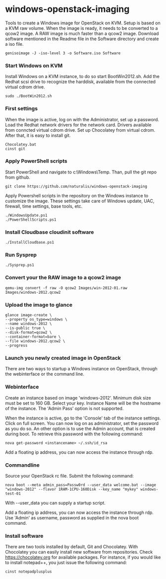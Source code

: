 windows-openstack-imaging
=========================

Tools to create a Windows image for OpenStack on KVM. Setup is based on a KVM raw volume. When the image is ready, it needs to be converted to a qcow2 image. A RAW image is much faster than a qcow2 image. Download software mentioned in the Readme file in the Software directory and create a iso file.

    genisoimage -J -iso-level 3 -o Software.iso Software 

###  Start Windows on KVM
Install Windows on a KVM instance, to do so start BootWin2012.sh. Add the Redhat scsi drive to recognize the harddisk, available from the connected virtual cdrom drive.

    sudo ./BootWin2012.sh

### First settings
When the image is active, log on with the Administrator, set up a password. Load the Redhat network drivers for the network card. Drivers available from conncted virtual cdrom drive. Set up Chocolatey from virtual cdrom. After that, it is easy to install git.

    Chocolatey.bat
    cinst git


### Apply PowerShell scripts
Start PowerShell and navigate to c:\Windows\Temp. Than, pull the git repo from github.

    git clone https://github.com/naturalis/windows-openstack-imaging

Apply Powershell scripts in the repository on the Windows instance to customize the image. These settings take care of Windows update, UAC, firewall, time settings, base tools, etc.

    ./WindowsUpdate.ps1
    ./PowerShellScripts.ps1

### Install Cloudbase cloudinit software

    ./InstallCloudbase.ps1

### Run Sysprep

    ./Sysprep.ps1

### Convert your the RAW image to a qcow2 image
    
    qemu-img convert -f raw -O qcow2 Images/win-2012-01.raw Images/windows-2012.qcow2

### Upload the image to glance

    glance image-create \
    --property os_type=windows \
    --name windows-2012 \
    --is-public true \
    --disk-format=qcow2 \
    --container-format=bare \
    --file windows-2012.qcow2 \
    --progress

### Launch you newly created image in OpenStack
There are two ways to startup a Windows instance on OpenStack, through the webinterface or the command line.

### Webinterface

Create an instance based on image 'windows-2012'. Minimum disk size must be set to 160 GB. Select your key. Instance Name will be the hostname of the instance. The 'Admin Pass' option is not supported. 

When the instance is active, go to the 'Console' tab of the instance settings. Click on full screen. You can now log on as administrator, set the password as you do so. 
An other option is to use the Admin account, that is created during boot. To retrieve this password with the following command: 

    nova get-password <instancename> ~/.ssh/id_rsa 

Add a floating ip address, you can now access the instance through rdp.

### Commandline

Source your OpenStack rc file. Submit the following command: 

    nova boot --meta admin_pass=Passw0rd --user_data welcome.bat --image "windows-2012" --flavor 1RAM-1CPU-160Disk --key_name "mykey" windows-test-01 

With --user_data you can supply a startup script.

Add a floating ip address, you can now access the instance through rdp. Use 'Admin' as username, password as supplied in the nova boot command.


### Install software

There are two tools installed by default, Git and Chocolatey. With Chocolatey you can easily install new software from repositories. Check https://chocolatey.org for available packages. For instance, if you would like to install notepad++, you just issue the following command: 

    cinst notepadplusplus
